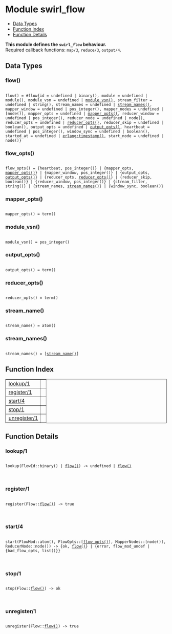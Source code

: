 

# Module swirl_flow #
* [Data Types](#types)
* [Function Index](#index)
* [Function Details](#functions)

__This module defines the `swirl_flow` behaviour.__<br /> Required callback functions: `map/3`, `reduce/3`, `output/4`.

<a name="types"></a>

## Data Types ##




### <a name="type-flow">flow()</a> ###



<pre><code>
flow() = #flow{id = undefined | binary(), module = undefined | module(), module_vsn = undefined | <a href="#type-module_vsn">module_vsn()</a>, stream_filter = undefined | string(), stream_names = undefined | <a href="#type-stream_names">stream_names()</a>, mapper_window = undefined | pos_integer(), mapper_nodes = undefined | [node()], mapper_opts = undefined | <a href="#type-mapper_opts">mapper_opts()</a>, reducer_window = undefined | pos_integer(), reducer_node = undefined | node(), reducer_opts = undefined | <a href="#type-reducer_opts">reducer_opts()</a>, reducer_skip = undefined | boolean(), output_opts = undefined | <a href="#type-output_opts">output_opts()</a>, heartbeat = undefined | pos_integer(), window_sync = undefined | boolean(), started_at = undefined | <a href="erlang.md#type-timestamp">erlang:timestamp()</a>, start_node = undefined | node()}
</code></pre>





### <a name="type-flow_opts">flow_opts()</a> ###



<pre><code>
flow_opts() = {heartbeat, pos_integer()} | {mapper_opts, <a href="#type-mapper_opts">mapper_opts()</a>} | {mapper_window, pos_integer()} | {output_opts, <a href="#type-output_opts">output_opts()</a>} | {reducer_opts, <a href="#type-reducer_opts">reducer_opts()</a>} | {reducer_skip, boolean()} | {reducer_window, pos_integer()} | {stream_filter, string()} | {stream_names, <a href="#type-stream_names">stream_names()</a>} | {window_sync, boolean()}
</code></pre>





### <a name="type-mapper_opts">mapper_opts()</a> ###



<pre><code>
mapper_opts() = term()
</code></pre>





### <a name="type-module_vsn">module_vsn()</a> ###



<pre><code>
module_vsn() = pos_integer()
</code></pre>





### <a name="type-output_opts">output_opts()</a> ###



<pre><code>
output_opts() = term()
</code></pre>





### <a name="type-reducer_opts">reducer_opts()</a> ###



<pre><code>
reducer_opts() = term()
</code></pre>





### <a name="type-stream_name">stream_name()</a> ###



<pre><code>
stream_name() = atom()
</code></pre>





### <a name="type-stream_names">stream_names()</a> ###



<pre><code>
stream_names() = [<a href="#type-stream_name">stream_name()</a>]
</code></pre>


<a name="index"></a>

## Function Index ##


<table width="100%" border="1" cellspacing="0" cellpadding="2" summary="function index"><tr><td valign="top"><a href="#lookup-1">lookup/1</a></td><td></td></tr><tr><td valign="top"><a href="#register-1">register/1</a></td><td></td></tr><tr><td valign="top"><a href="#start-4">start/4</a></td><td></td></tr><tr><td valign="top"><a href="#stop-1">stop/1</a></td><td></td></tr><tr><td valign="top"><a href="#unregister-1">unregister/1</a></td><td></td></tr></table>


<a name="functions"></a>

## Function Details ##

<a name="lookup-1"></a>

### lookup/1 ###


<pre><code>
lookup(FlowId::binary() | <a href="#type-flow">flow()</a>) -&gt; undefined | <a href="#type-flow">flow()</a>
</code></pre>
<br />


<a name="register-1"></a>

### register/1 ###


<pre><code>
register(Flow::<a href="#type-flow">flow()</a>) -&gt; true
</code></pre>
<br />


<a name="start-4"></a>

### start/4 ###


<pre><code>
start(FlowMod::atom(), FlowOpts::[<a href="#type-flow_opts">flow_opts()</a>], MapperNodes::[node()], ReducerNode::node()) -&gt; {ok, <a href="#type-flow">flow()</a>} | {error, flow_mod_undef | {bad_flow_opts, list()}}
</code></pre>
<br />


<a name="stop-1"></a>

### stop/1 ###


<pre><code>
stop(Flow::<a href="#type-flow">flow()</a>) -&gt; ok
</code></pre>
<br />


<a name="unregister-1"></a>

### unregister/1 ###


<pre><code>
unregister(Flow::<a href="#type-flow">flow()</a>) -&gt; true
</code></pre>
<br />


